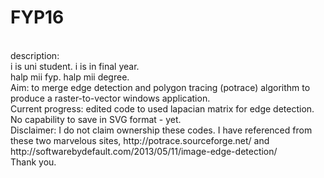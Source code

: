 # FYP16
</br>
description:
</br>
i is uni student. i is in final year.</br>
halp mii fyp. halp mii degree.
</br>
Aim: to merge edge detection and polygon tracing (potrace) algorithm to produce a raster-to-vector windows application.
</br>
Current progress: edited code to used lapacian matrix for edge detection. No capability to save in SVG format - yet. 
</br>
Disclaimer: I do not claim ownership these codes. I have referenced from these two marvelous sites, http://potrace.sourceforge.net/ and http://softwarebydefault.com/2013/05/11/image-edge-detection/
</br>
Thank you.

